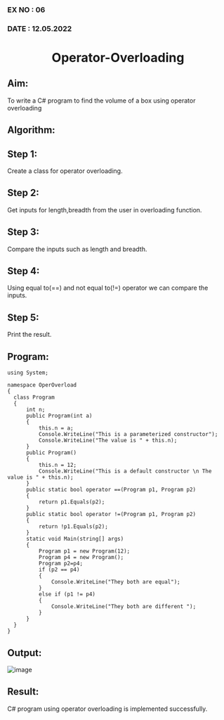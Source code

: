 ### EX NO : 06
### DATE  : 12.05.2022
# <p align="center">Operator-Overloading</p>


## Aim:
 To write a C# program to find the volume of a box using operator overloading
 
 ## Algorithm:
## Step 1:
 Create a class for operator overloading.

## Step 2:
Get inputs for length,breadth from the user in overloading function.

## Step 3:
Compare the inputs such as length and breadth.

## Step 4:
Using equal to(==) and not equal to(!=) operator we can compare the inputs.

## Step 5:
Print the result.

 ## Program:
 ```
 using System;

namespace OperOverload
{
   class Program
   {
       int n;
       public Program(int a)
       {
           this.n = a;
           Console.WriteLine("This is a parameterized constructor");
           Console.WriteLine("The value is " + this.n);
       }
       public Program()
       {
           this.n = 12;
           Console.WriteLine("This is a default constructor \n The value is " + this.n);
       }
       public static bool operator ==(Program p1, Program p2)
       {
           return p1.Equals(p2);
       }
       public static bool operator !=(Program p1, Program p2)
       {
           return !p1.Equals(p2);
       }
       static void Main(string[] args)
       {
           Program p1 = new Program(12);
           Program p4 = new Program();
           Program p2=p4;
           if (p2 == p4)
           {
               Console.WriteLine("They both are equal");
           }
           else if (p1 != p4)
           {
               Console.WriteLine("They both are different ");
           }
       }
   }
}
 ```
 ## Output:
 ![image](12.jpeg)
 
 ## Result:
C# program using operator overloading is implemented successfully.
